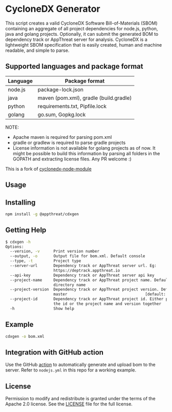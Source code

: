 # CycloneDX Generator

This script creates a valid CycloneDX Software Bill-of-Materials (SBOM) containing an aggregate of all project dependencies for node.js, python, java and golang projects. Optionally, it can submit the generated BOM to dependency track or AppThreat server for analysis. CycloneDX is a lightweight SBOM specification that is easily created, human and machine readable, and simple to parse.

## Supported languages and package format

| Language | Package format                         |
| -------- | -------------------------------------- |
| node.js  | package-lock.json                      |
| java     | maven (pom.xml), gradle (build.gradle) |
| python   | requirements.txt, Pipfile.lock         |
| golang   | go.sum, Gopkg.lock                     |

NOTE:

- Apache maven is required for parsing pom.xml
- gradle or gradlew is required to parse gradle projects
- License information is not available for golang projects as of now. It might be possible to build this information by parsing all folders in the GOPATH and extracting license files. Any PR welcome :)

This is a fork of [cyclonedx-node-module](https://github.com/CycloneDX/cyclonedx-node-module)

## Usage

## Installing

```bash
npm install -g @appthreat/cdxgen
```

## Getting Help

```bash
$ cdxgen -h
Options:
  --version, -v      Print version number                              [boolean]
  --output, -o       Output file for bom.xml. Default console
  --type, -t         Project type
  --server-url       Dependency track or AppThreat server url. Eg:
                     https://deptrack.appthreat.io
  --api-key          Dependency track or AppThreat server api key
  --project-name     Dependency track or AppThreat project name. Default use the
                     directory name
  --project-version  Dependency track or AppThreat project version. Default
                     master                                  [default: "master"]
  --project-id       Dependency track or AppThreat project id. Either provide
                     the id or the project name and version together
  -h                 Show help                                         [boolean]
```

## Example

```bash
cdxgen -o bom.xml
```

## Integration with GitHub action

Use the GitHub [action](https://github.com/AppThreat/cdxgen-action) to automatically generate and upload bom to the server. Refer to `nodejs.yml` in this repo for a working example.

## License

Permission to modify and redistribute is granted under the terms of the Apache 2.0 license. See the [LICENSE] file for the full license.

[license]: https://github.com/AppThreat/cdxgen/blob/master/LICENSE
